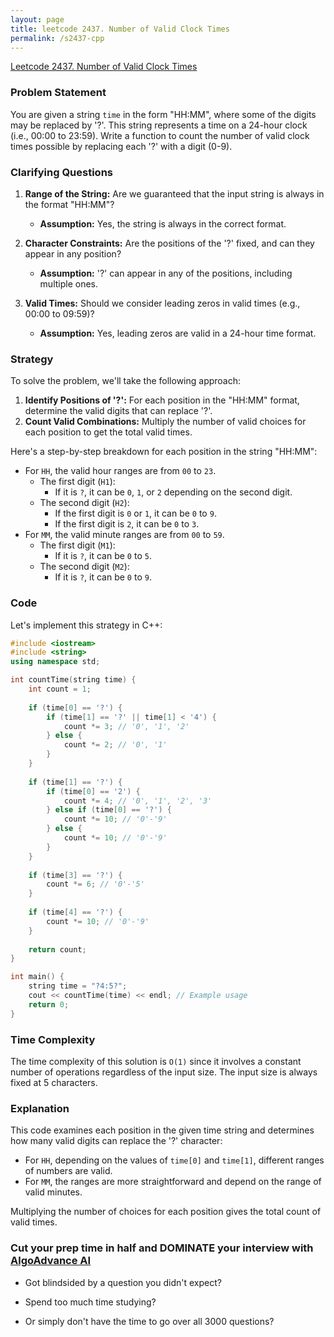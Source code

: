 ```yaml
---
layout: page
title: leetcode 2437. Number of Valid Clock Times
permalink: /s2437-cpp
---
```

[Leetcode 2437. Number of Valid Clock Times](https://algoadvance.github.io/algoadvance/l2437)
### Problem Statement

You are given a string `time` in the form "HH:MM", where some of the digits may be replaced by '?'. This string represents a time on a 24-hour clock (i.e., 00:00 to 23:59). Write a function to count the number of valid clock times possible by replacing each '?' with a digit (0-9).

### Clarifying Questions

1. **Range of the String:** Are we guaranteed that the input string is always in the format "HH:MM"?
   - **Assumption:** Yes, the string is always in the correct format.
  
2. **Character Constraints:** Are the positions of the '?' fixed, and can they appear in any position?
   - **Assumption:** '?' can appear in any of the positions, including multiple ones.

3. **Valid Times:** Should we consider leading zeros in valid times (e.g., 00:00 to 09:59)?
   - **Assumption:** Yes, leading zeros are valid in a 24-hour time format.

### Strategy

To solve the problem, we'll take the following approach:

1. **Identify Positions of '?':** For each position in the "HH:MM" format, determine the valid digits that can replace '?'.
2. **Count Valid Combinations:** Multiply the number of valid choices for each position to get the total valid times.

Here's a step-by-step breakdown for each position in the string "HH:MM":

- For `HH`, the valid hour ranges are from `00` to `23`.
  - The first digit (`H1`):
    - If it is `?`, it can be `0`, `1`, or `2` depending on the second digit.
  - The second digit (`H2`):
    - If the first digit is `0` or `1`, it can be `0` to `9`.
    - If the first digit is `2`, it can be `0` to `3`.
- For `MM`, the valid minute ranges are from `00` to `59`.
  - The first digit (`M1`):
    - If it is `?`, it can be `0` to `5`.
  - The second digit (`M2`):
    - If it is `?`, it can be `0` to `9`.

### Code

Let's implement this strategy in C++:

```cpp
#include <iostream>
#include <string>
using namespace std;

int countTime(string time) {
    int count = 1;
    
    if (time[0] == '?') {
        if (time[1] == '?' || time[1] < '4') {
            count *= 3; // '0', '1', '2'
        } else {
            count *= 2; // '0', '1'
        }
    }
    
    if (time[1] == '?') {
        if (time[0] == '2') {
            count *= 4; // '0', '1', '2', '3'
        } else if (time[0] == '?') {
            count *= 10; // '0'-'9'
        } else {
            count *= 10; // '0'-'9'
        }
    }
    
    if (time[3] == '?') {
        count *= 6; // '0'-'5'
    }
    
    if (time[4] == '?') {
        count *= 10; // '0'-'9'
    }
    
    return count;
}

int main() {
    string time = "?4:5?";
    cout << countTime(time) << endl; // Example usage
    return 0;
}
```

### Time Complexity

The time complexity of this solution is `O(1)` since it involves a constant number of operations regardless of the input size. The input size is always fixed at 5 characters.

### Explanation

This code examines each position in the given time string and determines how many valid digits can replace the '?' character:
- For `HH`, depending on the values of `time[0]` and `time[1]`, different ranges of numbers are valid.
- For `MM`, the ranges are more straightforward and depend on the range of valid minutes.

Multiplying the number of choices for each position gives the total count of valid times.


### Cut your prep time in half and DOMINATE your interview with [AlgoAdvance AI](https://algoAdvance.com)

- Got blindsided by a question you didn't expect?

- Spend too much time studying?

- Or simply don't have the time to go over all 3000 questions?

